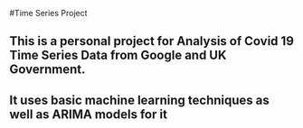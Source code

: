 #Time Series Project
## This is a personal project for Analysis of Covid 19 Time Series Data from Google and UK Government.
## It uses basic machine learning techniques as well as ARIMA models for it
